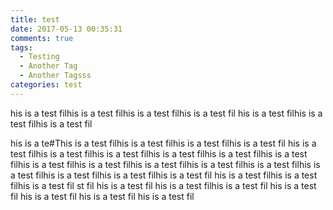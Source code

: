 ```yaml
---
title: test
date: 2017-05-13 00:35:31
comments: true
tags:
  - Testing
  - Another Tag
  - Another Tagsss
categories: test
---
```




his is a test filhis is a test filhis is a test filhis is a test fil
his is a test filhis is a test filhis is a test fil
<!--more-->
his is a te#This is a test filhis is a test filhis is a test filhis is a test fil
           his is a test filhis is a test filhis is a test filhis is a test filhis is a test filhis is a test filhis is a test filhis is a test filhis is a test filhis is a test filhis is a test filhis is a test filhis is a test filhis is a test filhis is a test fil
           his is a test filhis is a test filhis is a test fil
st fil
his is a test fil
his is a test filhis is a test fil
his is a test fil
his is a test fil
his is a test fil
his is a test fil